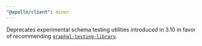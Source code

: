 ```yaml
---
"@apollo/client": minor
---
```


Deprecates experimental schema testing utilities introduced in 3.10 in favor of recommending [`graphql-testing-library`](https://github.com/apollographql/graphql-testing-library).
